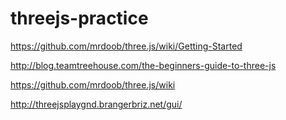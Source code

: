 # threejs-practice

https://github.com/mrdoob/three.js/wiki/Getting-Started

http://blog.teamtreehouse.com/the-beginners-guide-to-three-js

https://github.com/mrdoob/three.js/wiki

http://threejsplaygnd.brangerbriz.net/gui/
